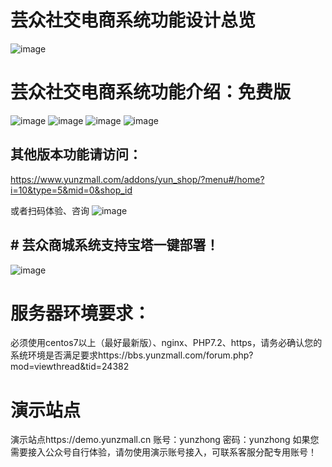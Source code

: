 # 芸众社交电商系统功能设计总览
![image](https://yunzmall-1251768088.cos.ap-guangzhou.myqcloud.com/yunzhong/%E6%A1%86%E6%9E%B6%E5%9B%BE202007.jpeg)

# 芸众社交电商系统功能介绍：免费版
![image](https://github.com/yunzmall/shop/blob/main/static/images/%E5%95%86%E5%9F%8E%E7%B3%BB%E7%BB%9F%E7%A4%BE%E4%BA%A4%E7%94%B5%E5%95%86_01.jpg)
![image](https://b.yunzmall.com/images/10/2021/01/grRV8ju70B2xXv8ZJRv55U1JzIXm2j.jpg)
![image](https://b.yunzmall.com/images/10/2021/01/KKZVuBUUw0g0gI8FbI83UF880KG3jv.jpg)
![image](https://b.yunzmall.com/images/10/2021/01/xEweLsRg1MeML5pzspr95N5SgeEnlm.jpg)


## 其他版本功能请访问：
https://www.yunzmall.com/addons/yun_shop/?menu#/home?i=10&type=5&mid=0&shop_id

或者扫码体验、咨询
![image](https://yunzmall-1251768088.cos.ap-guangzhou.myqcloud.com/yunzhong/%E5%AE%98%E7%BD%91/175751uwidbw2qymgbdaq2%E5%89%AF%E6%9C%AC.png)

## # 芸众商城系统支持宝塔一键部署！
![image](https://yunzmall-1251768088.cos.ap-guangzhou.myqcloud.com/yunzhong/%E5%85%8D%E8%B4%B9%E7%89%88/183100q04ncasxr14bpprc.png)

# 服务器环境要求：
必须使用centos7以上（最好最新版）、nginx、PHP7.2、https，请务必确认您的系统环境是否满足要求https://bbs.yunzmall.com/forum.php?mod=viewthread&tid=24382

# 演示站点
演示站点https://demo.yunzmall.cn  账号：yunzhong   密码：yunzhong
如果您需要接入公众号自行体验，请勿使用演示账号接入，可联系客服分配专用账号！

